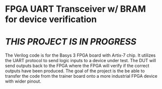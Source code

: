 # FPGA UART Transceiver w/ BRAM for device verification
# *THIS PROJECT IS IN PROGRESS*
The Verilog code is for the Basys 3 FPGA board with Artix-7 chip. It utilizes the UART protocol to send logic inputs to a device under test. The DUT will send outputs back to the FPGA where the FPGA will verify if the correct outputs have been produced. The goal of the project is the be able to transfer the code from the trainer board onto a more industrial FPGA device with wider pinout. 

